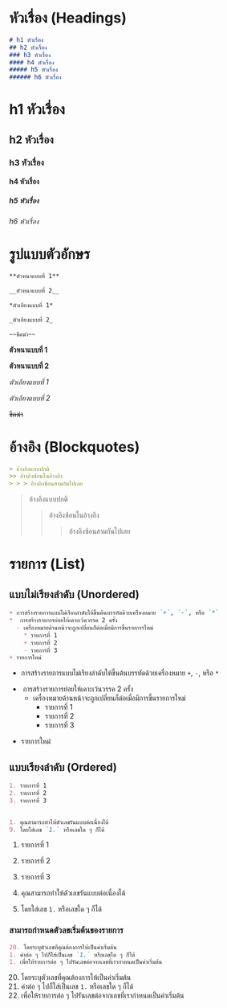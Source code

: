 # หัวเรื่อง (Headings)

```md
# h1 หัวเรื่อง
## h2 หัวเรื่อง
### h3 หัวเรื่อง
#### h4 หัวเรื่อง
##### h5 หัวเรื่อง
###### h6 หัวเรื่อง
```

# h1 หัวเรื่อง
## h2 หัวเรื่อง
### h3 หัวเรื่อง
#### h4 หัวเรื่อง
##### h5 หัวเรื่อง
###### h6 หัวเรื่อง



# รูปแบบตัวอักษร 

```md
**ตัวหนาแบบที่ 1**

__ตัวหนาแบบที่ 2__

*ตัวเอียงแบบที่ 1*

_ตัวเอียงแบบที่ 2_

~~ขีดฆ่า~~
```

**ตัวหนาแบบที่ 1**

__ตัวหนาแบบที่ 2__

*ตัวเอียงแบบที่ 1*

_ตัวเอียงแบบที่ 2_

~~ขีดฆ่า~~


# อ้างอิง (Blockquotes)

```md
> อ้างอิงแบบปกติ
>> อ้างอิงซ้อนในอ้างอิง
> > > อ้างอิงซ้อนสามกันไปเลย
```

> อ้างอิงแบบปกติ
>> อ้างอิงซ้อนในอ้างอิง
> > > อ้างอิงซ้อนสามกันไปเลย


# รายการ (List)

## แบบไม่เรียงลำดับ (Unordered)

```md
+ การสร้างรายการแบบไม่เรียงลำดับให้ขึ้นต้นบรรทัดด้วยเครื่องหมาย `+`, `-`, หรือ `*`
*  การสร้างรายการย่อยให้เคาะเว้นวรรค 2 ครั้ง 
  - เครื่องหมายด้านหน้าจะถูกเปลี่ยนก็ต่อเมื่อมีการขึ้นรายการใหม่
    * รายการที่ 1
    + รายการที่ 2
    - รายการที่ 3
+ รายการใหม่
```

+ การสร้างรายการแบบไม่เรียงลำดับให้ขึ้นต้นบรรทัดด้วยเครื่องหมาย `+`, `-`, หรือ `*`
*  การสร้างรายการย่อยให้เคาะเว้นวรรค 2 ครั้ง 
  - เครื่องหมายด้านหน้าจะถูกเปลี่ยนก็ต่อเมื่อมีการขึ้นรายการใหม่
    * รายการที่ 1
    + รายการที่ 2
    - รายการที่ 3
+ รายการใหม่

## แบบเรียงลำดับ (Ordered)

```md
1. รายการที่ 1
2. รายการที่ 2
3. รายการที่ 3


1. คุณสามารถทำให้ตัวเลขรันแบบต่อเนื่องได้
9. โดยใส่เลข `1.` หรือเลขใด ๆ ก็ได้
```

1. รายการที่ 1
2. รายการที่ 2
3. รายการที่ 3


1. คุณสามารถทำให้ตัวเลขรันแบบต่อเนื่องได้
9. โดยใส่เลข `1.` หรือเลขใด ๆ ก็ได้

### สามารถกำหนดตัวลขเริ่มต้นของรายการ

```md
20. โดยระบุตัวเลขที่คุณต้องการให้เป็นค่าเริ่มต้น
1. ค่าต่อ ๆ ไปก็ใส่เป็นเลข `1.` หรือเลขใด ๆ ก็ได้
1. เพื่อให้รายการต่อ ๆ ไปรันเลขต่อจากเลขที่เรากำหนดเป็นค่าเริ่มต้น
```
20. โดยระบุตัวเลขที่คุณต้องการให้เป็นค่าเริ่มต้น
1. ค่าต่อ ๆ ไปก็ใส่เป็นเลข `1.` หรือเลขใด ๆ ก็ได้
1. เพื่อให้รายการต่อ ๆ ไปรันเลขต่อจากเลขที่เรากำหนดเป็นค่าเริ่มต้น
